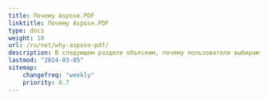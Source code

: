 ```yaml
---
title: Почему Aspose.PDF
linktitle: Почему Aspose.PDF
type: docs
weight: 10
url: /ru/net/why-aspose-pdf/
description: В следующем разделе объясним, почему пользователи выбирают Aspose.PDF для .NET для работы с документами.
lastmod: "2024-03-05"
sitemap:
    changefreq: "weekly"
    priority: 0.7
---
```

